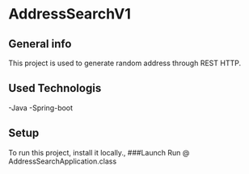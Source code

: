 # AddressSearchV1

## General info
This project is used to generate random address through REST HTTP.

## Used Technologis
-Java
-Spring-boot

## Setup
To run this project, install it locally.,
###Launch
Run @ AddressSearchApplication.class




